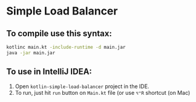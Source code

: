 Simple Load Balancer
====================

To compile use this syntax:
---

```bash
kotlinc main.kt -include-runtime -d main.jar
java -jar main.jar
```

To use in IntelliJ IDEA:
---
1. Open `kotlin-simple-load-balancer` project in the IDE.
2. To run, just hit `run` button on `Main.kt` file (or use `⌥⌃R` shortcut (on Mac)
